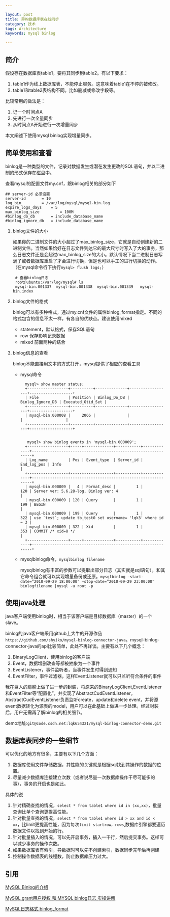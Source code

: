 ```yaml
---

layout: post
title: 异构数据库表在线同步
category: 技术
tags: Architecture
keywords: mysql binlog

---
```


## 简介

假设存在数据库表table1，要将其同步到table2。有以下要求：

1. table1作为线上数据库表，不能停止服务。这意味着table1在不停的被修改。
2. table1和table2表结构不同。比如删减或修改字段等。

比较常用的做法是：

1. 记一个时间点A
2. 先进行一次全量同步
3. 从时间点A开始进行一次增量同步

本文阐述下使用mysql binlog实现增量同步。

## 简单使用和查看

binlog是一种类型的文件，记录对数据发生或潜在发生更改的SQL语句，并以二进制的形式保存在磁盘中。

查看mysql的配置文件my.cnf，跟binlog相关的部分如下

    ## server-id 必须设置
    server-id		= 10
    log_bin			= /var/log/mysql/mysql-bin.log
    expire_logs_days	= 5
    max_binlog_size         = 100M
    #binlog_do_db		= include_database_name
    #binlog_ignore_db	= include_database_name
    
1. binlog文件的大小

    如果你的二进制文件的大小超过了max_binlog_size，它就是自动创建新的二进制文件。当然如果恰好在日志文件到达它的最大尺寸时写入了大的事务，那么日志文件还是会超过max_binlog_size的大小。默认情况下当二进制日志写满了或者数据库重启了才会进行切换，但是也可以手工的进行切换的动作。（在mysql命令行下执行`mysql> flush logs;`）
    
        # 查看binlog日志
        root@ubuntu:/var/log/mysql# ls
        mysql-bin.001337  mysql-bin.001338  mysql-bin.001339   mysql-bin.index

2. binlog文件的格式    

    binlog可以有多种格式，通过my.cnf文件的属性binlog_format指定。不同的格式包含的信息不太一样，有各自的优缺点。建议使用mixed  
    
    - statement，默认格式，保存SQL语句  
    - row 保存影响记录数据  
    - mixed 前面两种的结合  

3. binlog信息的查看

    binlog不能直接用文本的方式打开，mysql提供了相应的查看工具

    - mysql命令

            mysql> show master status;
            +------------------+----------+--------------+------------------+-------------------+
            | File             | Position | Binlog_Do_DB | Binlog_Ignore_DB | Executed_Gtid_Set |
            +------------------+----------+--------------+------------------+-------------------+
            | mysql-bin.000008 |     2066 |              |                  |                   |
            +------------------+----------+--------------+------------------+-------------------+
            
        
             mysql> show binlog events in 'mysql-bin.000009';
            +------------------+-----+-------------+-----------+-------------+---------------------------------------------------------------+
            | Log_name         | Pos | Event_type  | Server_id | End_log_pos | Info                                                          |
            +------------------+-----+-------------+-----------+-------------+---------------------------------------------------------------+
            | mysql-bin.000009 |   4 | Format_desc |         1 |         120 | Server ver: 5.6.28-log, Binlog ver: 4                         |
            | mysql-bin.000009 | 120 | Query       |         1 |         199 | BEGIN                                                         |
            | mysql-bin.000009 | 199 | Query       |         1 |         322 | use `test`; update tb_test0 set username= 'lqk3' where id = 3 |
            | mysql-bin.000009 | 322 | Xid         |         1 |         353 | COMMIT /* xid=8 */                                            |
            +------------------+-----+-------------+-----------+-------------+---------------------------------------------------------------+


    - mysqlbinlog命令，`mysqlbinlog filename`

        mysqlbinlog有丰富的参数可以提取出部分日志（其实就是sql语句），和其它命令组合就可以实现增量备份或还原。`mysqlbinlog –start-date=”2010-09-29 18:00:00″ –stop-date=”2010-09-29 23:00:00″ binlogfilename |mysql -u root -p`



## 使用java处理

java客户端使用binlog时，相当于该客户端是目标数据库（master）的一个slave。

binlog的java客户端采用github上大牛的开源作品`https://github.com/shyiko/mysql-binlog-connector-java`。mysql-binlog-connector-java的api比较简单，此处不再详谈。主要有以下几个概念：

1. BinaryLogClient，使用binlog的客户端
2. Event，数据增删改查等都被抽象为一个事件
3. EventListener，事件监听者，当事件发生时得到通知
4. EventFilter，事件过滤器，这样EventListener就可以只监听符合条件的事件

我在巨人的肩膀上做了进一步的封装，将原来的BinaryLogClient,EventListener和EventFilter等“配置化”，并实现了AbstractCudEventListener。AbstractCudEventListener负责监听create，update和delete event，并将源event数据转化为源表的model，用户可以在此基础上做进一步处理。经过封装后，用户无需再了解binlog的相关细节。

demo地址:`git@code.csdn.net:lqk654321/mysql-binlog-connector-demo.git`


## 数据库表同步的一些细节

可以优化的地方有很多，主要有以下几个方面：

1. 数据库使用文件存储数据，其性能的关键就是根据sql找到其操作的数据的位置。
2. 尽量减少数据库连接建立次数（或者说尽量一次数据库操作干尽可能多的事），事务的开启也是如此。

具体的说

1. 针对精确查找的情况，`select * from table1 where id in (xx,xx)`，批量查询比单个查询更提高性能。
2. 针对批量查找的情况，`select * from table1 where id > xx and id < xx`，比limit更提高性能，因为每次`limit startrow，rows`,数据库引擎都要遍历数据文件以找到开始的行。
3. 针对批量插入的情况，可以先开启事务，插入一千行，然后提交事务。这样可以减少事务的操作次数。
4. 如果数据库表有索引，导数据时可以先不创建索引，数据同步完毕后再创建
5. 控制操作数据表的线程数，防止数据库压力过大。

## 引用

[MySQL Binlog的介绍][]

[MySQL grant用户授权 和 MYSQL binlog日志 实操讲解][]

[MySQL Binlog的介绍]: http://www.linuxidc.com/Linux/2014-09/107095.htm
[MySQL Binlog三种格式介绍及分析]: http://www.linuxidc.com/Linux/2012-11/74359p2.htm
[MySQL日志格式 binlog_format][]

[MySQL日志格式 binlog_format]: http://blog.csdn.net/mycwq/article/details/17136997


[MySQL grant用户授权 和 MYSQL binlog日志 实操讲解]: http://www.lxway.com/18948251.htm